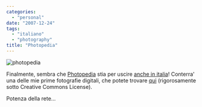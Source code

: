 ```yaml
---
categories:
  - "personal"
date: "2007-12-24"
tags:
  - "italiano"
  - "photography"
title: "Photopedia"
---
```


![photopedia][1]

Finalmente, sembra che [Photopedia][2] stia per uscire [anche in italia][3]!
Conterra' una delle mie prime fotografie digitali, che potete trovare [qui][4]
(rigorosamente sotto Creative Commons License).

Potenza della rete...

   [1]: http://www.informit.com/ShowCover.aspx?isbn=0789737256&type=a
   [2]: http://www.amazon.com/Photopedia-Ultimate-Digital-Photography-Resource/dp/0789737256/ref=si3_rdr_bb_product (amazon.com)
   [3]: http://www.internetbookshop.it/book/9780789737250/miller-michael/photopedia-the-ultimate.html (ibs)
   [4]: http://www.flickr.com/photos/lbolla/147814800/ (garibaldi by night)
